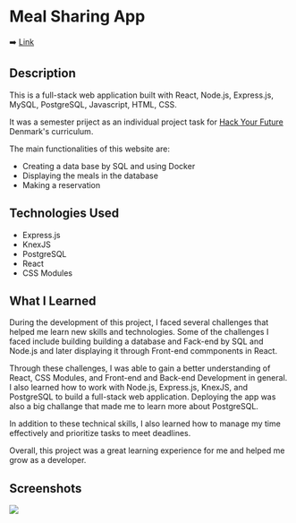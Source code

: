 
# Meal Sharing App
➡️ [Link](https://meal-sharing-k6ap.onrender.com)

## Description

This is a full-stack web application built with React, Node.js, Express.js, MySQL, PostgreSQL, Javascript, HTML, CSS.

It was a semester priject as an individual project task for [Hack Your Future](https://github.com/HackYourFuture-CPH) Denmark's curriculum.


The main functionalities of this website are:

-   Creating a data base by SQL and using Docker
-   Displaying the meals in the database
-   Making a reservation

## Technologies Used

-   Express.js
-   KnexJS
-   PostgreSQL
-   React
-   CSS Modules

## What I Learned

During the development of this project, I faced several challenges that helped me learn new skills and technologies. Some of the challenges I faced include building building a database and Fack-end by SQL and Node.js and later displaying it through Front-end commponents in React.

Through these challenges, I was able to gain a better understanding of React, CSS Modules, and Front-end and Back-end Development in general. I also learned how to work with Node.js, Express.js, KnexJS, and PostgreSQL to build a full-stack web application. Deploying the app was also a big challange that made me to learn more about PostgreSQL.

In addition to these technical skills, I also learned how to manage my time effectively and prioritize tasks to meet deadlines.

Overall, this project was a great learning experience for me and helped me grow as a developer. 

## Screenshots

![](https://github.com/MerajSharifi/meal-sharing/blob/main/demo/mealsharing-gifdemo-meduimsize.gif)


